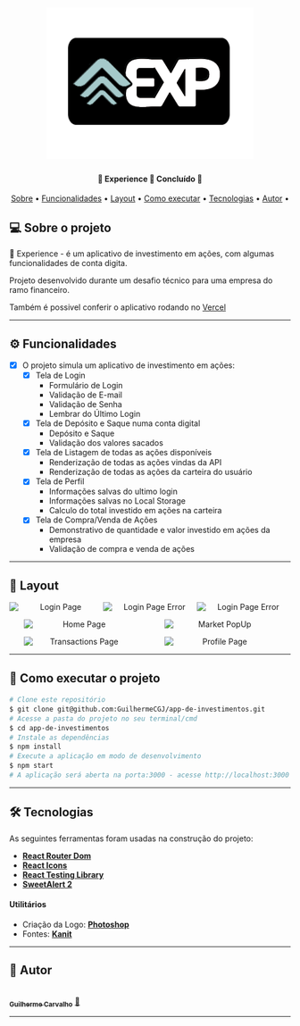 <h1 align="center">
    <img alt="Exp Logo" title="#Exp Logo" src="./public/ExpLogo.png" />
</h1>

<h4 align="center"> 
	🚧  Experience 🚀 Concluído 🚧
</h4>

<p align="center">
 <a href="#-sobre-o-projeto">Sobre</a> •
 <a href="#-funcionalidades">Funcionalidades</a> •
 <a href="#-layout">Layout</a> • 
 <a href="#-como-executar-o-projeto">Como executar</a> • 
 <a href="#-tecnologias">Tecnologias</a> • 
 <a href="#-autor">Autor</a> • 
</p>


## 💻 Sobre o projeto

🚀 Experience - é um aplicativo de investimento em ações, com algumas funcionalidades de conta digita.


Projeto desenvolvido durante um desafio técnico para uma empresa do ramo financeiro.

Também é possivel conferir o aplicativo rodando no <a href="https://experience-guilhermecgj.vercel.app/">
Vercel </a>


---

## ⚙️ Funcionalidades

- [x] O projeto simula um aplicativo de investimento em ações:
  - [x] Tela de Login
    - Formulário de Login
    - Validação de E-mail
    - Validação de Senha
    - Lembrar do Último Login
  - [x] Tela de Depósito e Saque numa conta digital
    - Depósito e Saque
    - Validação dos valores sacados
  - [x] Tela de Listagem de todas as ações disponíveis
    - Renderização de todas as ações vindas da API
    - Renderização de todas as ações da carteira do usuário
  - [x] Tela de Perfil
    - Informações salvas do ultimo login
    - Informações salvas no Local Storage
    - Calculo do total investido em ações na carteira
  - [x] Tela de Compra/Venda de Ações
    - Demonstrativo de quantidade e valor investido em ações da empresa
    - Validação de compra e venda de ações



---

## 🎨 Layout

<p align="center" style="display: flex; align-items: flex-start; justify-content: space-around;">
  <img alt="Login Page" title="Login Page" src="https://uploaddeimagens.com.br/images/003/954/808/original/Screenshot_2022-07-24_at_18-55-49_Experience.png?1658700623" width="200px">
   
  <img alt="Login Page Error" title="Login Page Error" src="https://uploaddeimagens.com.br/images/003/954/809/original/Screenshot_2022-07-24_at_18-55-32_Experience.png?1658700661" width="200px">

  <img alt="Login Page Error" title="Login Page Error" src="https://uploaddeimagens.com.br/images/003/954/810/original/Screenshot_2022-07-24_at_18-53-52_Experience.png?1658700874" width="200px">
</p>

<p align="center" style="display: flex; align-items: flex-start; justify-content: space-around;">
  <img alt="Home Page" title="Home Page" src="https://uploaddeimagens.com.br/images/003/954/813/original/Screenshot_2022-07-24_at_18-53-30_Experience.png?1658700968" width="200px">
   
  <img alt="Market PopUp" title="Market PopUp" src="https://uploaddeimagens.com.br/images/003/954/839/original/Screenshot_2022-07-24_at_18-21-14_Experience.png?1658701460" width="200px">
</p>

<p align="center" style="display: flex; align-items: flex-start; justify-content: space-around;">
  <img alt="Transactions Page" title="Transactions Page" src="https://uploaddeimagens.com.br/images/003/954/825/original/Screenshot_2022-07-24_at_18-54-39_Experience.png?1658701073" width="200px">
   
  <img alt="Profile Page" title="Profile Page" src="https://uploaddeimagens.com.br/images/003/954/821/full/Screenshot_2022-07-24_at_18-53-03_Experience.png?1658701033" width="200px">
</p>


---

## 🚀 Como executar o projeto


```bash
# Clone este repositório
$ git clone git@github.com:GuilhermeCGJ/app-de-investimentos.git
# Acesse a pasta do projeto no seu terminal/cmd
$ cd app-de-investimentos
# Instale as dependências
$ npm install
# Execute a aplicação em modo de desenvolvimento
$ npm start
# A aplicação será aberta na porta:3000 - acesse http://localhost:3000
```

---

## 🛠 Tecnologias

As seguintes ferramentas foram usadas na construção do projeto:

-   **[React Router Dom](https://github.com/ReactTraining/react-router/tree/master/packages/react-router-dom)**
-   **[React Icons](https://react-icons.github.io/react-icons/)**
-   **[React Testing Library](https://testing-library.com/)**
-   **[SweetAlert 2](https://sweetalert2.github.io/)**


#### **Utilitários**

-   Criação da Logo:  **[Photoshop](https://www.adobe.com/br/products/photoshop.html)**
-   Fontes:  **[Kanit](https://fonts.google.com/specimen/Kanit?preview.size=24&preview.text_type=alphabet#about)**


---


## 🦸 Autor
<a href="https://www.linkedin.com/in/guilhermecgj/">
 <img style="border-radius: 50%;" src="https://media-exp1.licdn.com/dms/image/D4D03AQHUBoOqHV5W8Q/profile-displayphoto-shrink_200_200/0/1642029600414?e=1664409600&v=beta&t=E6k82HrHSVC_dpRVYZOoD6te1bP1z7qQy8k4QLM9Agw" width="100px;" alt=""/>
 <br />
 <sub><b>Guilherme Carvalho</b></sub></a> <a href="https://www.linkedin.com/in/guilhermecgj/" title="Guilherme Carvalho">🚀</a>
 <br />

---